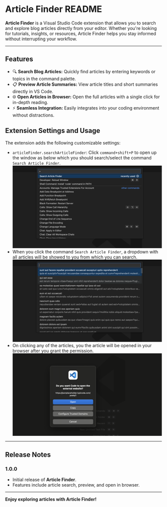 # Article Finder README

**Article Finder** is a Visual Studio Code extension that allows you to search and explore blog articles directly from your editor. Whether you're looking for tutorials, insights, or resources, Article Finder helps you stay informed without interrupting your workflow.

---

## Features

- 🔍 **Search Blog Articles:** Quickly find articles by entering keywords or topics in the command palette.
- 📋 **Preview Article Summaries:** View article titles and short summaries directly in VS Code.
- 🌐 **Open Articles in Browser:** Open the full articles with a single click for in-depth reading.
- ⚡ **Seamless Integration:** Easily integrates into your coding environment without distractions.


## Extension Settings and Usage

The extension adds the following customizable settings:

- `articleFinder.searchArticleFinder`: Click `command+shift+P` to open up the window as below which you should search/select the command `Search Article Finder`.
![alt text](.github/image1.png)
- When you click the command `Search Article Finder`, a dropdown with all articles will be showed to you from which you can search.
![alt text](.github/image2.png)
- On clicking any of the articles, you the article will be opened in your browser after you grant the permission.
![alt text](.github/image3.png)
---

## Release Notes

### 1.0.0

- Initial release of **Article Finder**.
- Features include article search, preview, and open in browser.

---

**Enjoy exploring articles with Article Finder!**
